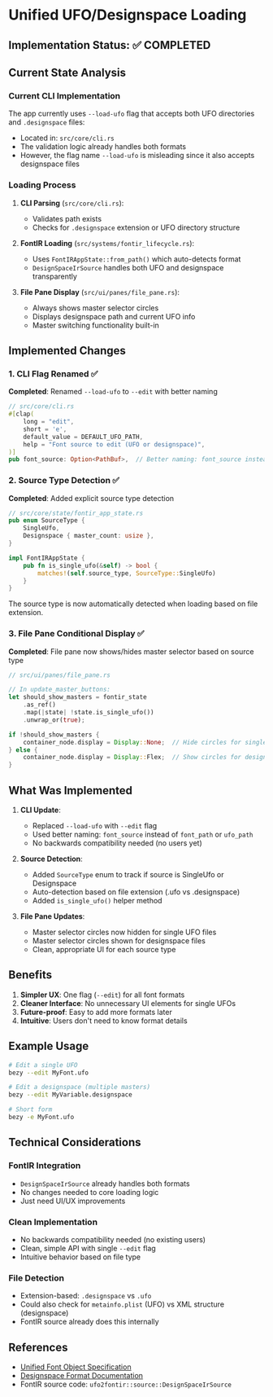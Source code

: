 # Unified UFO/Designspace Loading

## Implementation Status: ✅ COMPLETED

## Current State Analysis

### Current CLI Implementation
The app currently uses `--load-ufo` flag that accepts both UFO directories and `.designspace` files:
- Located in: `src/core/cli.rs`
- The validation logic already handles both formats
- However, the flag name `--load-ufo` is misleading since it also accepts designspace files

### Loading Process
1. **CLI Parsing** (`src/core/cli.rs`):
   - Validates path exists
   - Checks for `.designspace` extension or UFO directory structure
   
2. **FontIR Loading** (`src/systems/fontir_lifecycle.rs`):
   - Uses `FontIRAppState::from_path()` which auto-detects format
   - `DesignSpaceIrSource` handles both UFO and designspace transparently

3. **File Pane Display** (`src/ui/panes/file_pane.rs`):
   - Always shows master selector circles
   - Displays designspace path and current UFO info
   - Master switching functionality built-in

## Implemented Changes

### 1. CLI Flag Renamed ✅
**Completed**: Renamed `--load-ufo` to `--edit` with better naming

```rust
// src/core/cli.rs
#[clap(
    long = "edit",
    short = 'e',
    default_value = DEFAULT_UFO_PATH,
    help = "Font source to edit (UFO or designspace)",
)]
pub font_source: Option<PathBuf>,  // Better naming: font_source instead of font_path
```

### 2. Source Type Detection ✅
**Completed**: Added explicit source type detection

```rust
// src/core/state/fontir_app_state.rs
pub enum SourceType {
    SingleUfo,
    Designspace { master_count: usize },
}

impl FontIRAppState {
    pub fn is_single_ufo(&self) -> bool {
        matches!(self.source_type, SourceType::SingleUfo)
    }
}
```

The source type is now automatically detected when loading based on file extension.

### 3. File Pane Conditional Display ✅
**Completed**: File pane now shows/hides master selector based on source type

```rust
// src/ui/panes/file_pane.rs

// In update_master_buttons:
let should_show_masters = fontir_state
    .as_ref()
    .map(|state| !state.is_single_ufo())
    .unwrap_or(true);

if !should_show_masters {
    container_node.display = Display::None;  // Hide circles for single UFO
} else {
    container_node.display = Display::Flex;  // Show circles for designspace
}
```

## What Was Implemented

1. **CLI Update**: 
   - Replaced `--load-ufo` with `--edit` flag
   - Used better naming: `font_source` instead of `font_path` or `ufo_path`
   - No backwards compatibility needed (no users yet)

2. **Source Detection**:
   - Added `SourceType` enum to track if source is SingleUfo or Designspace
   - Auto-detection based on file extension (.ufo vs .designspace)
   - Added `is_single_ufo()` helper method

3. **File Pane Updates**:
   - Master selector circles now hidden for single UFO files
   - Master selector circles shown for designspace files
   - Clean, appropriate UI for each source type

## Benefits

1. **Simpler UX**: One flag (`--edit`) for all font formats
2. **Cleaner Interface**: No unnecessary UI elements for single UFOs
3. **Future-proof**: Easy to add more formats later
4. **Intuitive**: Users don't need to know format details

## Example Usage

```bash
# Edit a single UFO
bezy --edit MyFont.ufo

# Edit a designspace (multiple masters)
bezy --edit MyVariable.designspace

# Short form
bezy -e MyFont.ufo
```

## Technical Considerations

### FontIR Integration
- `DesignSpaceIrSource` already handles both formats
- No changes needed to core loading logic
- Just need UI/UX improvements

### Clean Implementation
- No backwards compatibility needed (no existing users)
- Clean, simple API with single `--edit` flag
- Intuitive behavior based on file type

### File Detection
- Extension-based: `.designspace` vs `.ufo`
- Could also check for `metainfo.plist` (UFO) vs XML structure (designspace)
- FontIR source already does this internally

## References

- [Unified Font Object Specification](https://unifiedfontobject.org/)
- [Designspace Format Documentation](https://fonttools.readthedocs.io/en/stable/designspaceLib/index.html)
- FontIR source code: `ufo2fontir::source::DesignSpaceIrSource`